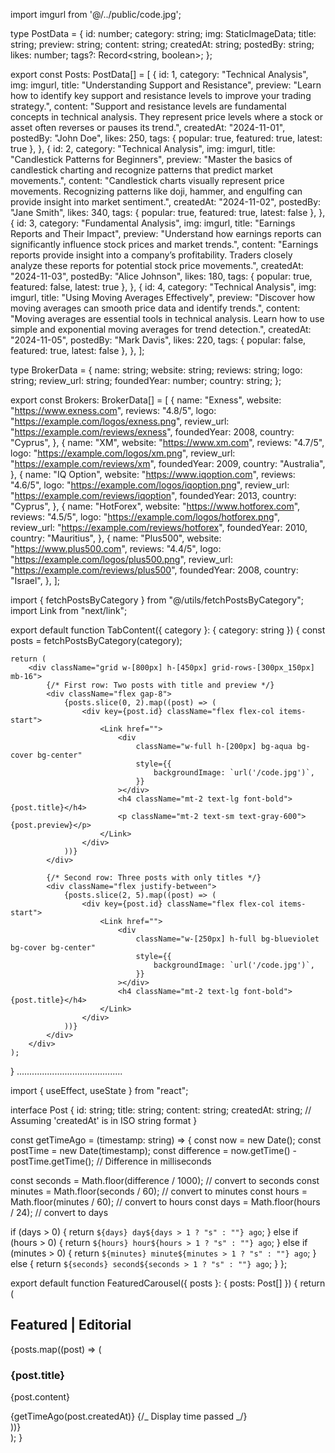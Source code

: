 import imgurl from '@/../public/code.jpg';

type PostData = {
id: number;
category: string;
img: StaticImageData;
title: string;
preview: string;
content: string;
createdAt: string;
postedBy: string;
likes: number;
tags?: Record<string, boolean>;
};

export const Posts: PostData[] = [
{
id: 1,
category: "Technical Analysis",
img: imgurl,
title: "Understanding Support and Resistance",
preview: "Learn how to identify key support and resistance levels to improve your trading strategy.",
content: "Support and resistance levels are fundamental concepts in technical analysis. They represent price levels where a stock or asset often reverses or pauses its trend.",
createdAt: "2024-11-01",
postedBy: "John Doe",
likes: 250,
tags: { popular: true, featured: true, latest: true },
},
{
id: 2,
category: "Technical Analysis",
img: imgurl,
title: "Candlestick Patterns for Beginners",
preview: "Master the basics of candlestick charting and recognize patterns that predict market movements.",
content: "Candlestick charts visually represent price movements. Recognizing patterns like doji, hammer, and engulfing can provide insight into market sentiment.",
createdAt: "2024-11-02",
postedBy: "Jane Smith",
likes: 340,
tags: { popular: true, featured: true, latest: false },
},
{
id: 3,
category: "Fundamental Analysis",
img: imgurl,
title: "Earnings Reports and Their Impact",
preview: "Understand how earnings reports can significantly influence stock prices and market trends.",
content: "Earnings reports provide insight into a company’s profitability. Traders closely analyze these reports for potential stock price movements.",
createdAt: "2024-11-03",
postedBy: "Alice Johnson",
likes: 180,
tags: { popular: true, featured: false, latest: true },
},
{
id: 4,
category: "Technical Analysis",
img: imgurl,
title: "Using Moving Averages Effectively",
preview: "Discover how moving averages can smooth price data and identify trends.",
content: "Moving averages are essential tools in technical analysis. Learn how to use simple and exponential moving averages for trend detection.",
createdAt: "2024-11-05",
postedBy: "Mark Davis",
likes: 220,
tags: { popular: false, featured: true, latest: false },
},
];

type BrokerData = {
name: string;
website: string;
reviews: string;
logo: string;
review_url: string;
foundedYear: number;
country: string;
};

export const Brokers: BrokerData[] = [
{
name: "Exness",
website: "https://www.exness.com",
reviews: "4.8/5",
logo: "https://example.com/logos/exness.png",
review_url: "https://example.com/reviews/exness",
foundedYear: 2008,
country: "Cyprus",
},
{
name: "XM",
website: "https://www.xm.com",
reviews: "4.7/5",
logo: "https://example.com/logos/xm.png",
review_url: "https://example.com/reviews/xm",
foundedYear: 2009,
country: "Australia",
},
{
name: "IQ Option",
website: "https://www.iqoption.com",
reviews: "4.6/5",
logo: "https://example.com/logos/iqoption.png",
review_url: "https://example.com/reviews/iqoption",
foundedYear: 2013,
country: "Cyprus",
},
{
name: "HotForex",
website: "https://www.hotforex.com",
reviews: "4.5/5",
logo: "https://example.com/logos/hotforex.png",
review_url: "https://example.com/reviews/hotforex",
foundedYear: 2010,
country: "Mauritius",
},
{
name: "Plus500",
website: "https://www.plus500.com",
reviews: "4.4/5",
logo: "https://example.com/logos/plus500.png",
review_url: "https://example.com/reviews/plus500",
foundedYear: 2008,
country: "Israel",
},
];

import { fetchPostsByCategory } from "@/utils/fetchPostsByCategory";
import Link from "next/link";

export default function TabContent({ category }: { category: string }) {
const posts = fetchPostsByCategory(category);

    return (
        <div className="grid w-[800px] h-[450px] grid-rows-[300px_150px] mb-16">
            {/* First row: Two posts with title and preview */}
            <div className="flex gap-8">
                {posts.slice(0, 2).map((post) => (
                    <div key={post.id} className="flex flex-col items-start">
                        <Link href="">
                            <div
                                className="w-full h-[200px] bg-aqua bg-cover bg-center"
                                style={{
                                    backgroundImage: `url('/code.jpg')`,
                                }}
                            ></div>
                            <h4 className="mt-2 text-lg font-bold">{post.title}</h4>
                            <p className="mt-2 text-sm text-gray-600">{post.preview}</p>
                        </Link>
                    </div>
                ))}
            </div>

            {/* Second row: Three posts with only titles */}
            <div className="flex justify-between">
                {posts.slice(2, 5).map((post) => (
                    <div key={post.id} className="flex flex-col items-start">
                        <Link href="">
                            <div
                                className="w-[250px] h-full bg-blueviolet bg-cover bg-center"
                                style={{
                                    backgroundImage: `url('/code.jpg')`,
                                }}
                            ></div>
                            <h4 className="mt-2 text-lg font-bold">{post.title}</h4>
                        </Link>
                    </div>
                ))}
            </div>
        </div>
    );

}
..........................................

import { useEffect, useState } from "react";

interface Post {
id: string;
title: string;
content: string;
createdAt: string; // Assuming 'createdAt' is in ISO string format
}

const getTimeAgo = (timestamp: string) => {
const now = new Date();
const postTime = new Date(timestamp);
const difference = now.getTime() - postTime.getTime(); // Difference in milliseconds

const seconds = Math.floor(difference / 1000); // convert to seconds
const minutes = Math.floor(seconds / 60); // convert to minutes
const hours = Math.floor(minutes / 60); // convert to hours
const days = Math.floor(hours / 24); // convert to days

if (days > 0) {
return `${days} day${days > 1 ? "s" : ""} ago`;
} else if (hours > 0) {
return `${hours} hour${hours > 1 ? "s" : ""} ago`;
} else if (minutes > 0) {
return `${minutes} minute${minutes > 1 ? "s" : ""} ago`;
} else {
return `${seconds} second${seconds > 1 ? "s" : ""} ago`;
}
};

export default function FeaturedCarousel({ posts }: { posts: Post[] }) {
return (
<section className="card mb-6">
<h2 className="font-bold uppercase pt-4 pb-4">Featured | Editorial</h2>
<div className="carousel">
{posts.map((post) => (
<div key={post.id}>
<h3 className="text-lg font-bold">{post.title}</h3>
<div className="flex gap-2">
<div className="image-container h-[200px] w-3/4 bg-gold"></div>
<p className="text-sm mt-2 text-gray-600">{post.content}</p>
</div>
<span className="text-sm text-zinc-600">
{getTimeAgo(post.createdAt)} {/_ Display time passed _/}
</span>
</div>
))}
</div>
</section>
);
}
